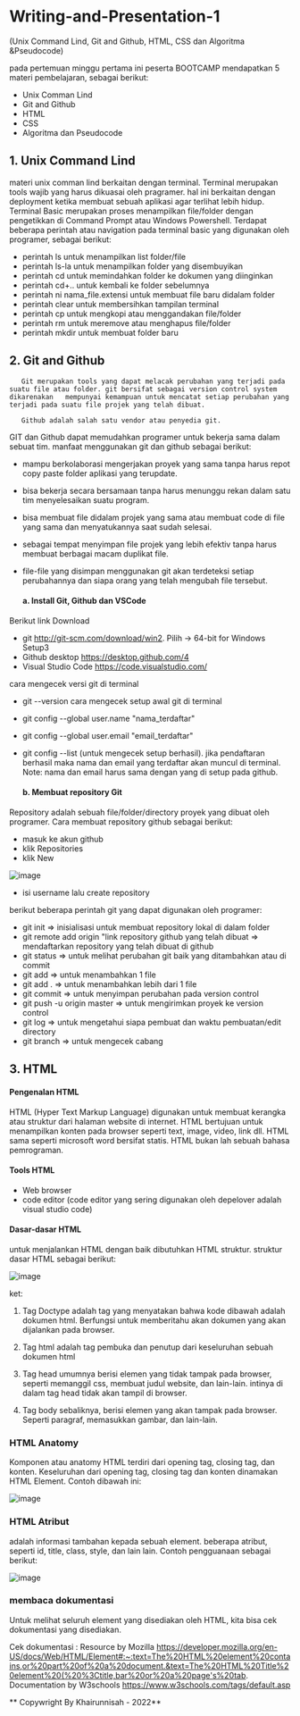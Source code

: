 # Writing-and-Presentation-1
(Unix Command Lind, Git and Github, HTML, CSS dan Algoritma &amp;Pseudocode)
 

pada pertemuan minggu pertama ini peserta BOOTCAMP mendapatkan 5 materi pembelajaran, sebagai berikut:

- Unix Comman Lind
- Git and Github
- HTML
- CSS
- Algoritma dan Pseudocode

## 1. Unix Command Lind

materi unix comman lind berkaitan dengan terminal. Terminal merupakan tools wajib yang harus dikuasai oleh pragramer. hal ini berkaitan dengan deployment ketika membuat sebuah aplikasi agar terlihat lebih hidup. Terminal Basic merupakan proses menampilkan file/folder dengan pengetikkan di Command Prompt atau Windows Powershell. Terdapat beberapa perintah atau navigation pada terminal basic yang digunakan oleh programer, sebagai berikut:
  - perintah ls untuk menampilkan list folder/file
  - perintah ls-la untuk menampilkan folder yang disembuyikan
  - perintah cd untuk memindahkan folder ke dokumen yang diinginkan
  - perintah cd+.. untuk kembali ke folder sebelumnya
  - perintah ni nama_file.extensi untuk membuat file baru didalam folder
  - perintah clear untuk membersihkan tampilan terminal
  - perintah cp untuk mengkopi atau menggandakan file/folder
  - perintah rm untuk meremove atau menghapus file/folder
  - perintah mkdir untuk membuat folder baru
  
  
## 2.  Git and Github  
       Git merupakan tools yang dapat melacak perubahan yang terjadi pada suatu file atau folder. git bersifat sebagai version control system dikarenakan   mempunyai kemampuan untuk mencatat setiap perubahan yang terjadi pada suatu file projek yang telah dibuat.
       
       Github adalah salah satu vendor atau penyedia git.
       
 
 GIT dan Github dapat memudahkan programer untuk bekerja sama dalam sebuat tim. manfaat menggunakan git dan github sebagai berikut:
- mampu berkolaborasi mengerjakan proyek yang sama tanpa harus repot copy paste folder aplikasi yang terupdate.
- bisa bekerja secara bersamaan tanpa harus menunggu rekan dalam satu tim menyelesaikan suatu program.
- bisa membuat file didalam projek yang sama atau membuat code di file yang sama dan menyatukannya saat sudah selesai.
- sebagai tempat menyimpan file projek yang lebih efektiv tanpa harus membuat berbagai macam duplikat file.
- file-file yang disimpan menggunakan git akan terdeteksi setiap perubahannya dan siapa orang yang telah mengubah file tersebut.

  #### a. Install Git, Github dan VSCode

Berikut link Download
- git http://git-scm.com/download/win2. Pilih -> 64-bit for Windows Setup3
- Github desktop https://desktop.github.com/4
- Visual Studio Code https://code.visualstudio.com/

cara mengecek versi git di terminal
- git --version cara mengecek setup awal git di terminal
- git config --global user.name "nama_terdaftar"
- git config --global user.email "email_terdaftar"
- git config --list (untuk mengecek setup berhasil). jika pendaftaran berhasil maka nama dan email yang terdaftar akan muncul di terminal. Note: nama dan email harus sama dengan yang di setup pada github.

  #### b. Membuat repository Git

Repository adalah sebuah file/folder/directory proyek yang dibuat oleh programer. Cara membuat repository github sebagai berikut:
- masuk ke akun github
- klik Repositories
- klik New

![image](https://user-images.githubusercontent.com/109327181/189514952-f23418f2-496b-49e4-9e49-65c404b44484.png)  
- isi username lalu create repository

berikut beberapa perintah git yang dapat digunakan oleh programer:
- git init => inisialisasi untuk membuat repository lokal di dalam folder
- git remote add origin "link repository github yang telah dibuat => mendaftarkan repository yang telah dibuat di github
- git status => untuk melihat perubahan git baik yang ditambahkan atau di commit
- git add => untuk menambahkan 1 file
- git add . => untuk menambahkan lebih dari 1 file
- git commit => untuk menyimpan perubahan pada version control
- git push -u origin master => untuk mengirimkan proyek ke version control
- git log => untuk mengetahui siapa pembuat dan waktu pembuatan/edit directory
- git branch => untuk mengecek cabang

## 3.  HTML
#### Pengenalan HTML
HTML (Hyper Text Markup Language) digunakan untuk membuat kerangka atau struktur dari halaman website di internet. HTML bertujuan untuk menampilkan konten pada browser seperti text, image, video, link dll. HTML sama seperti microsoft word bersifat statis. HTML bukan lah sebuah bahasa pemrograman. 

#### Tools HTML
- Web browser
- code editor (code editor yang sering digunakan oleh depelover adalah visual studio code)

#### Dasar-dasar HTML
untuk menjalankan HTML dengan baik dibutuhkan HTML struktur. struktur dasar HTML sebagai berikut:

![image](https://user-images.githubusercontent.com/109327181/189515649-0776f91c-d937-423b-9277-585af2135ebb.png)

ket:
1. Tag Doctype adalah tag yang menyatakan bahwa kode dibawah adalah dokumen html. Berfungsi untuk memberitahu akan dokumen yang akan dijalankan pada browser.

2. Tag html adalah tag pembuka dan penutup dari keseluruhan sebuah dokumen html

3. Tag head umumnya berisi elemen yang tidak tampak pada browser, seperti memanggil css, membuat judul website, dan lain-lain. intinya di dalam tag head tidak akan tampil di browser.

4. Tag body sebaliknya, berisi elemen yang akan tampak pada browser. Seperti paragraf, memasukkan gambar, dan lain-lain.

### HTML Anatomy
Komponen atau anatomy HTML terdiri dari opening tag, closing tag, dan konten. Keseluruhan dari opening tag, closing tag dan konten dinamakan HTML Element. Contoh dibawah ini:

![image](https://user-images.githubusercontent.com/109327181/189515774-50dd1291-1423-4703-87ac-f2fbd0db1005.png)

### HTML Atribut
adalah informasi tambahan kepada sebuah element. beberapa atribut, seperti id, title, class, style, dan lain lain. Contoh pengguanaan sebagai berikut:

![image](https://user-images.githubusercontent.com/109327181/189516488-0842fcf1-10e4-4c71-86bc-10b48773e0e4.png)

### membaca dokumentasi
Untuk melihat seluruh element yang disediakan oleh HTML, kita bisa cek dokumentasi yang disediakan.

Cek dokumentasi :
Resource by Mozilla https://developer.mozilla.org/en-US/docs/Web/HTML/Element#:~:text=The%20HTML%20element%20contains,or%20part%20of%20a%20document.&text=The%20HTML%20Title%20element%20(%20%3Ctitle,bar%20or%20a%20page's%20tab.
Documentation by W3schools https://www.w3schools.com/tags/default.asp

** Copywright By Khairunnisah - 2022**
